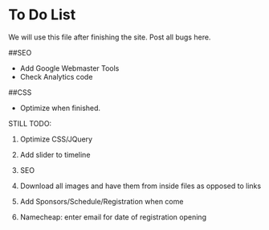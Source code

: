 # To Do List

We will use this file after finishing the site. Post all bugs here.


##SEO
- Add Google Webmaster Tools
- Check Analytics code

##CSS
- Optimize when finished.


STILL TODO:
1. Optimize CSS/JQuery

2. Add slider to timeline

3. SEO

4. Download all images and have them from inside files as opposed to links

5. Add Sponsors/Schedule/Registration when come

6. Namecheap: enter email for date of registration opening
